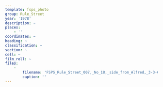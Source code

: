 ```yaml
---
template: fsps_photo
group: Rule_Street
year: '1978'
description: ~
places:
    - ''
coordinates: ~
heading: ~
classification: ~
section: ~
cell: ~
film_roll: ~
files:
    -
        filename: 'FSPS_Rule_Street_007,_No_18,_side_from_Alfred,_3-3-C,_1978.png'
        caption: ''
---
```

